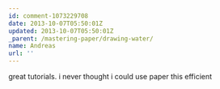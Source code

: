 ```yaml
---
id: comment-1073229708
date: 2013-10-07T05:50:01Z
updated: 2013-10-07T05:50:01Z
_parent: /mastering-paper/drawing-water/
name: Andreas
url: ''
---
```


great tutorials. i never thought i could use paper this efficient
